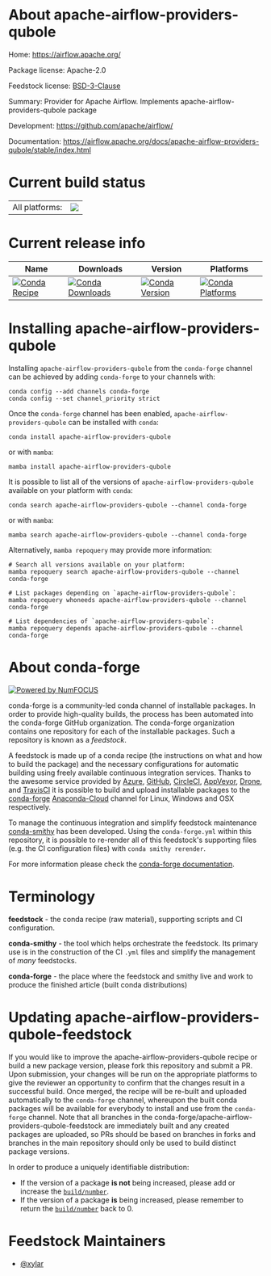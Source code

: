 About apache-airflow-providers-qubole
=====================================

Home: https://airflow.apache.org/

Package license: Apache-2.0

Feedstock license: [BSD-3-Clause](https://github.com/conda-forge/apache-airflow-providers-qubole-feedstock/blob/main/LICENSE.txt)

Summary: Provider for Apache Airflow. Implements apache-airflow-providers-qubole package

Development: https://github.com/apache/airflow/

Documentation: https://airflow.apache.org/docs/apache-airflow-providers-qubole/stable/index.html

Current build status
====================


<table><tr><td>All platforms:</td>
    <td>
      <a href="https://dev.azure.com/conda-forge/feedstock-builds/_build/latest?definitionId=11919&branchName=main">
        <img src="https://dev.azure.com/conda-forge/feedstock-builds/_apis/build/status/apache-airflow-providers-qubole-feedstock?branchName=main">
      </a>
    </td>
  </tr>
</table>

Current release info
====================

| Name | Downloads | Version | Platforms |
| --- | --- | --- | --- |
| [![Conda Recipe](https://img.shields.io/badge/recipe-apache--airflow--providers--qubole-green.svg)](https://anaconda.org/conda-forge/apache-airflow-providers-qubole) | [![Conda Downloads](https://img.shields.io/conda/dn/conda-forge/apache-airflow-providers-qubole.svg)](https://anaconda.org/conda-forge/apache-airflow-providers-qubole) | [![Conda Version](https://img.shields.io/conda/vn/conda-forge/apache-airflow-providers-qubole.svg)](https://anaconda.org/conda-forge/apache-airflow-providers-qubole) | [![Conda Platforms](https://img.shields.io/conda/pn/conda-forge/apache-airflow-providers-qubole.svg)](https://anaconda.org/conda-forge/apache-airflow-providers-qubole) |

Installing apache-airflow-providers-qubole
==========================================

Installing `apache-airflow-providers-qubole` from the `conda-forge` channel can be achieved by adding `conda-forge` to your channels with:

```
conda config --add channels conda-forge
conda config --set channel_priority strict
```

Once the `conda-forge` channel has been enabled, `apache-airflow-providers-qubole` can be installed with `conda`:

```
conda install apache-airflow-providers-qubole
```

or with `mamba`:

```
mamba install apache-airflow-providers-qubole
```

It is possible to list all of the versions of `apache-airflow-providers-qubole` available on your platform with `conda`:

```
conda search apache-airflow-providers-qubole --channel conda-forge
```

or with `mamba`:

```
mamba search apache-airflow-providers-qubole --channel conda-forge
```

Alternatively, `mamba repoquery` may provide more information:

```
# Search all versions available on your platform:
mamba repoquery search apache-airflow-providers-qubole --channel conda-forge

# List packages depending on `apache-airflow-providers-qubole`:
mamba repoquery whoneeds apache-airflow-providers-qubole --channel conda-forge

# List dependencies of `apache-airflow-providers-qubole`:
mamba repoquery depends apache-airflow-providers-qubole --channel conda-forge
```


About conda-forge
=================

[![Powered by
NumFOCUS](https://img.shields.io/badge/powered%20by-NumFOCUS-orange.svg?style=flat&colorA=E1523D&colorB=007D8A)](https://numfocus.org)

conda-forge is a community-led conda channel of installable packages.
In order to provide high-quality builds, the process has been automated into the
conda-forge GitHub organization. The conda-forge organization contains one repository
for each of the installable packages. Such a repository is known as a *feedstock*.

A feedstock is made up of a conda recipe (the instructions on what and how to build
the package) and the necessary configurations for automatic building using freely
available continuous integration services. Thanks to the awesome service provided by
[Azure](https://azure.microsoft.com/en-us/services/devops/), [GitHub](https://github.com/),
[CircleCI](https://circleci.com/), [AppVeyor](https://www.appveyor.com/),
[Drone](https://cloud.drone.io/welcome), and [TravisCI](https://travis-ci.com/)
it is possible to build and upload installable packages to the
[conda-forge](https://anaconda.org/conda-forge) [Anaconda-Cloud](https://anaconda.org/)
channel for Linux, Windows and OSX respectively.

To manage the continuous integration and simplify feedstock maintenance
[conda-smithy](https://github.com/conda-forge/conda-smithy) has been developed.
Using the ``conda-forge.yml`` within this repository, it is possible to re-render all of
this feedstock's supporting files (e.g. the CI configuration files) with ``conda smithy rerender``.

For more information please check the [conda-forge documentation](https://conda-forge.org/docs/).

Terminology
===========

**feedstock** - the conda recipe (raw material), supporting scripts and CI configuration.

**conda-smithy** - the tool which helps orchestrate the feedstock.
                   Its primary use is in the construction of the CI ``.yml`` files
                   and simplify the management of *many* feedstocks.

**conda-forge** - the place where the feedstock and smithy live and work to
                  produce the finished article (built conda distributions)


Updating apache-airflow-providers-qubole-feedstock
==================================================

If you would like to improve the apache-airflow-providers-qubole recipe or build a new
package version, please fork this repository and submit a PR. Upon submission,
your changes will be run on the appropriate platforms to give the reviewer an
opportunity to confirm that the changes result in a successful build. Once
merged, the recipe will be re-built and uploaded automatically to the
`conda-forge` channel, whereupon the built conda packages will be available for
everybody to install and use from the `conda-forge` channel.
Note that all branches in the conda-forge/apache-airflow-providers-qubole-feedstock are
immediately built and any created packages are uploaded, so PRs should be based
on branches in forks and branches in the main repository should only be used to
build distinct package versions.

In order to produce a uniquely identifiable distribution:
 * If the version of a package **is not** being increased, please add or increase
   the [``build/number``](https://docs.conda.io/projects/conda-build/en/latest/resources/define-metadata.html#build-number-and-string).
 * If the version of a package **is** being increased, please remember to return
   the [``build/number``](https://docs.conda.io/projects/conda-build/en/latest/resources/define-metadata.html#build-number-and-string)
   back to 0.

Feedstock Maintainers
=====================

* [@xylar](https://github.com/xylar/)

